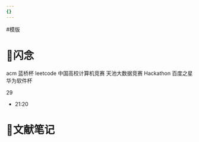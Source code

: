 ```yaml
---
{}
---
```


#模版 
# 📖闪念


acm
蓝桥杯
leetcode
中国高校计算机竞赛
天池大数据竞赛
Hackathon
百度之星
华为软件杯

29
- 21:20 









# 📒文献笔记






